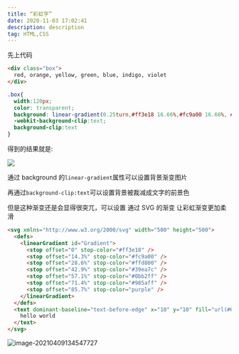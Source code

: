 ```yaml
---
title: “彩虹字”
date: 2020-11-03 17:02:41
description: description
tag: HTML,CSS
---
```


先上代码

```html
<div class="box">
  red, orange, yellow, green, blue, indigo, violet
</div>
```

```css
.box{
  width:120px;
  color: transparent;
  background: linear-gradient(0.25turn,#ff3e18 16.66%,#fc9a00 16.66%, #fc9a00 33.32%, 			#ffd800 33.32%, #ffd800 49.98%, #39ea7c 49.98%, #39ea7c 66.64%, #0bb2ff 66.64%, 					#0bb2ff 80.3%, #985aff 80.3%);
  -webkit-background-clip:text;
  background-clip:text
}
```

得到的结果就是:

![](http://img.massivejohn.com/image-20201103172438351.png)

通过 background 的`linear-gradient`属性可以设置背景渐变图片

再通过`background-clip:text`可以设置背景被裁减成文字的前景色

但是这种渐变还是会显得很突兀，可以设置 通过 SVG 的渐变 让彩虹渐变更加柔滑

```html
<svg xmlns="http://www.w3.org/2000/svg" width="500" height="500">
  <defs>
    <linearGradient id="Gradient">
      <stop offset="0" stop-color="#ff3e18" />
      <stop offset="14.3%" stop-color="#fc9a00" />
      <stop offset="28.6%" stop-color="#ffd800" />
      <stop offset="42.9%" stop-color="#39ea7c" />
      <stop offset="57.1%" stop-color="#0bb2ff" />
      <stop offset="71.4%" stop-color="#985aff" />
      <stop offset="85.7%" stop-color="purple" />
    </linearGradient>
  </defs>
  <text dominant-baseline="text-before-edge" x="10" y="10" fill="url(#Gradient)">
    hello world
  </text>
</svg>
```

![image-20210409134547727](http://img.massivejohn.com/image-20210409134547727.png)